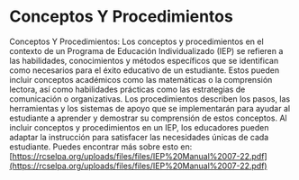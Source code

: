 # Conceptos Y Procedimientos
Conceptos Y Procedimientos: Los conceptos y procedimientos en el contexto de un Programa de Educación Individualizado (IEP) se refieren a las habilidades, conocimientos y métodos específicos que se identifican como necesarios para el éxito educativo de un estudiante. Estos pueden incluir conceptos académicos como las matemáticas o la comprensión lectora, así como habilidades prácticas como las estrategias de comunicación o organizativas. Los procedimientos describen los pasos, las herramientas y los sistemas de apoyo que se implementarán para ayudar al estudiante a aprender y demostrar su comprensión de estos conceptos. Al incluir conceptos y procedimientos en un IEP, los educadores pueden adaptar la instrucción para satisfacer las necesidades únicas de cada estudiante.
Puedes encontrar más sobre esto en: [https://rcselpa.org/uploads/files/files/IEP%20Manual%2007-22.pdf](https://rcselpa.org/uploads/files/files/IEP%20Manual%2007-22.pdf)